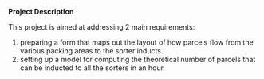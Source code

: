 **Project Description**

This project is aimed at addressing 2 main requirements:
1. preparing a form that maps out the layout of how parcels flow from the various packing areas to the sorter inducts.
2. setting up a model for computing the theoretical number of parcels that can be inducted to all the sorters in an hour.
